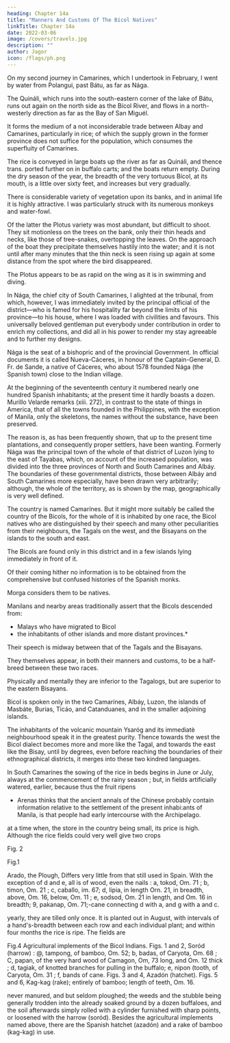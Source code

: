 ```yaml
---
heading: Chapter 14a
title: "Manners And Customs Of The Bícol Natives"
linkTitle: Chapter 14a
date: 2022-03-06
image: /covers/travels.jpg
description: ""
author: Jagor
icon: /flags/ph.png
---
```



<!-- The frame and body of bamboo; the collar and noseband of the buffalo, of chair-cane ; and the

roof of pandanus-leaves.
 -->

On my second journey in Camarines, which I undertook in February, I went by water from Polangui, past Bátu, as far as Nága. 

The Quináli, which runs into the south-eastern corner of the lake of Bátu, runs out again on the north side as the Bícol River, and flows in a north-westerly direction as far as the Bay of San Miguél. 

It forms the medium of a not inconsiderable trade between Albay and Camarines, particularly in rice; of which the supply grown in the former province does not suffice for the population, which consumes the superfluity of Camarines. 

The rice is conveyed in large boats up the river as far as Quináli, and thence trans. ported further on in buffalo carts; and the boats return empty. During the dry season of the year, the breadth of the very tortuous Bícol, at its mouth, is a little over sixty feet, and increases but very gradually. 

There is considerable variety of vegetation upon its banks, and in animal life it is highly attractive. I was particularly struck with its numerous monkeys and water-fowl. 

Of the latter the Plotus variety was most abundant, but difficult to shoot. They sit motionless on the trees on the bank, only their thin heads and necks, like those of tree-snakes, overtopping the leaves. On the approach of the boat they precipitate themselves hastily into the water; and it is not until after many minutes that the thin neck is seen rising up again at some distance from the spot where the bird disappeared.

The Plotus appears to be as rapid on the wing as it is in swimming and diving.

In Nága, the chief city of South Camarines, I alighted at the tribunal, from which, however, I was immediately invited by the principal official of the district—who is famed for his hospitality far beyond the limits of his province—to his house, where I was loaded with civilities and favours. This universally beloved gentleman put everybody under contribution in order to enrich my collections, and did all in his power to render my stay agreeable and to further my designs.

Nága is the seat of a bishopric and of the provincial Government. In official documents it is called Nueva-Cáceres, in honour of the Captain-General, D. Fr. de Sande, a native of Cáceres, who about 1578 founded Nága (the Spanish town) close to the Indian village. 

At the beginning of the seventeenth century it numbered nearly one hundred Spanish inhabitants; at the present time it hardly boasts a dozen. Murillo Velarde remarks (xiii. 272), in contrast to the state of things in America, that of all the towns founded in the Philippines, with the exception of Manila, only the skeletons, the names without the substance, have been preserved.

The reason is, as has been frequently shown, that up to the present time plantations, and consequently proper settlers, have been wanting. Formerly Nága was the principal town of the whole of that district of Luzon lying to the east of Tayabas, which, on account of the increased population, was divided into the three provinces of North and South Camarines and Albáy. The boundaries of these governmental districts, those between Albáy and South Camarines more especially, have been drawn very arbitrarily; although, the whole of the territory, as is shown by the map, geographically is very well defined. 

The country is named Camarínes. But it might more suitably be called the country of the Bicols, for the whole of it is inhabited by one race, the Bicol natives who are distinguished by their speech and many other peculiarities from their neighbours, the Tagals on the west, and the Bisayans on the islands to the south and east. 

The Bicols are found only in this district and in a few islands lying immediately in front of it. 

Of their coming hither no information is to be obtained from the comprehensive but confused histories of the Spanish monks. 

Morga considers them to be natives. 

Manilans and nearby areas traditionally assert that the Bicols descended from:
- Malays who have migrated to Bicol
- the inhabitants of other islands and more distant provinces.* 

Their speech is midway between that of the Tagals and the Bisayans. 

They themselves appear, in both their manners and customs, to be a half-breed between these two races. 

Physically and mentally they are inferior to the Tagalogs, but are superior to the eastern Bisayans.

Bicol is spoken only in the two Camarínes, Albáy, Luzon, the islands of Masbáte, Burias, Ticáo, and Catanduanes, and in the smaller adjoining islands. 

The inhabitants of the volcanic mountain Ysaróg and its immediatè neighbourhood speak it in the greatest purity. Thence towards the west the Bicol dialect becomes more and more like the Tagal, and towards the east like the Bisay, until by degrees, even before reaching the boundaries of their ethnographical districts, it merges into these two kindred languages.

In South Camarines the sowing of the rice in beds begins in June or July, always at the commencement of the rainy season ; but, in fields artificially watered, earlier, because thus the fruit ripens

* Arenas thinks that the ancient annals of the Chinese probably contain information relative to the settlement of the present inhabi:ants of Manila, is that people had early intercourse with the Archipelago.

at a time when, the store in the country being small, its price is high. Although the rice fields could very well give two crops

Fig. 2

Fig.1

Arado, the Plough, Differs very little from that still used in Spain. With the exception of d and e, all is of wood, even the nails : a, tokod, Om. 71 ; b, timon, Om. 21 ; c, caballo, im. 67; d, lipia, in length Orn. 21, in breadth, above, Om. 16, below, Om. 11 ; e, sodsod, Om. 21 in length, and Om. 16 in breadth; 9, pakanap, Om. 71;-cane connecting d with a, and g with a and c.

yearly, they are tilled only once. It is planted out in August, with intervals of a hand's-breadth between each row and each individual plant; and within four months the rice is ripe. The fields are

Fig.4 Agricultural implements of the Bicol Indians. Figs. 1 and 2, Soród (harrow) : @, tampong, of bamboo, Om. 52; b, badas, of Caryota, Om. 68 ; C, papan, of the very hard wood of Camagon, Om, 73 long, and Om. 12 thick ; d, tagiak, of knotted branches for pulling in the buffalo; e, nipon (tooth, of Caryota, Om. 31 ; f, bands of cane. Figs. 3 and 4, Azadón (hatchet). Figs. 5 and 6, Kag-kag (rake); entirely of bamboo; length of teeth, Om. 16.

never manured, and but seldom ploughed; the weeds and the stubble being generally trodden into the already soaked ground  by a dozen buffaloes, and the soil afterwards simply rolled with a cylinder furnished with sharp points, or loosened with the harrow (soród). Besides the agricultural implements named above, there are the Spanish hatchet (azadón) and a rake of bamboo (kag-kag) in use. 


